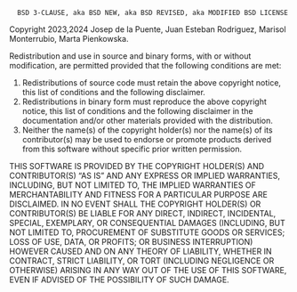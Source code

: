       BSD 3-CLAUSE, aka BSD NEW, aka BSD REVISED, aka MODIFIED BSD LICENSE

Copyright 2023,2024 Josep de la Puente, Juan Esteban Rodriguez, Marisol
Monterrubio, Marta Pienkowska.

Redistribution and use in source and binary forms, with or without
modification, are permitted provided that the following conditions are met:
1. Redistributions of source code must retain the above copyright notice, this
list of conditions and the following disclaimer.
2. Redistributions in binary form must reproduce the above copyright notice,
this list of conditions and the following disclaimer in the documentation
and/or other materials provided with the distribution.
3. Neither the name(s) of the copyright holder(s) nor the name(s) of its
contributor(s) may be used to endorse or promote products derived from this
software without specific prior written permission.

THIS SOFTWARE IS PROVIDED BY THE COPYRIGHT HOLDER(S) AND CONTRIBUTOR(S) “AS
IS” AND ANY EXPRESS OR IMPLIED WARRANTIES, INCLUDING, BUT NOT LIMITED TO, THE
IMPLIED WARRANTIES OF MERCHANTABILITY AND FITNESS FOR A PARTICULAR PURPOSE ARE
DISCLAIMED. IN NO EVENT SHALL THE COPYRIGHT HOLDER(S) OR CONTRIBUTOR(S) BE
LIABLE FOR ANY DIRECT, INDIRECT, INCIDENTAL, SPECIAL, EXEMPLARY, OR
CONSEQUENTIAL DAMAGES (INCLUDING, BUT NOT LIMITED TO, PROCUREMENT OF SUBSTITUTE
GOODS OR SERVICES; LOSS OF USE, DATA, OR PROFITS; OR BUSINESS INTERRUPTION)
HOWEVER CAUSED AND ON ANY THEORY OF LIABILITY, WHETHER IN CONTRACT, STRICT
LIABILITY, OR TORT (INCLUDING NEGLIGENCE OR OTHERWISE) ARISING IN ANY WAY OUT
OF THE USE OF THIS SOFTWARE, EVEN IF ADVISED OF THE POSSIBILITY OF SUCH DAMAGE.
